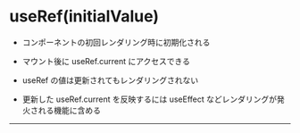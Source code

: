 # useRef(initialValue)

- コンポーネントの初回レンダリング時に初期化される

- マウント後に useRef.current にアクセスできる

- useRef の値は更新されてもレンダリングされない

- 更新した useRef.current を反映するには useEffect などレンダリングが発火される機能に含める

---
